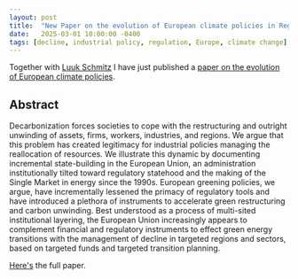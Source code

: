 ```yaml
---
layout: post
title:  "New Paper on the evolution of European climate policies in Regulation and Governance"
date:   2025-03-01 10:00:00 -0400
tags: [decline, industrial policy, regulation, Europe, climate change]
---
```


Together with [Luuk Schmitz](https://www.mpifg.de/person/129459) I have just published a [paper on the evolution of European climate policies](https://doi.org/10.1111/rego.70004).

<!--more-->

## Abstract

Decarbonization forces societies to cope with the restructuring and outright unwinding of assets, firms, workers, industries, and regions. We argue that this problem has created legitimacy for industrial policies managing the reallocation of resources. We illustrate this dynamic by documenting incremental state-building in the European Union, an administration institutionally tilted toward regulatory statehood and the making of the Single Market in energy since the 1990s. European greening policies, we argue, have incrementally lessened the primacy of regulatory tools and have introduced a plethora of instruments to accelerate green restructuring and carbon unwinding. Best understood as a process of multi-sited institutional layering, the European Union increasingly appears to complement financial and regulatory instruments to effect green energy transitions with the management of decline in targeted regions and sectors, based on targeted funds and targeted transition planning.

[Here's](https://onlinelibrary.wiley.com/doi/10.1111/rego.70004) the full paper.